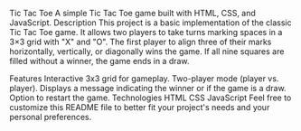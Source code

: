 Tic Tac Toe
A simple Tic Tac Toe game built with HTML, CSS, and JavaScript.
Description
This project is a basic implementation of the classic Tic Tac Toe game. It allows two players to take turns marking spaces in a 3×3 grid with "X" and "O". The first player to align three of their marks horizontally, vertically, or diagonally wins the game. If all nine squares are filled without a winner, the game ends in a draw.

Features
Interactive 3x3 grid for gameplay.
Two-player mode (player vs. player).
Displays a message indicating the winner or if the game is a draw.
Option to restart the game.
Technologies
HTML
CSS
JavaScript
Feel free to customize this README file to better fit your project's needs and your personal preferences.
